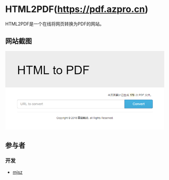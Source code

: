 # HTML2PDF(https://pdf.azpro.cn)

HTML2PDF是一个在线将网页转换为PDF的网站。

## 网站截图

![HTML2PDF](../images/html2pdf.png)

## 参与者

### 开发

- [mjsz](https://blog.azpro.cn/)
